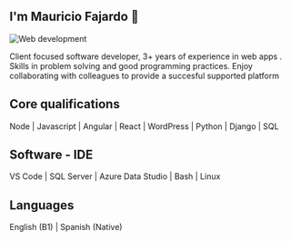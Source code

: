 ## I'm Mauricio Fajardo 👋

![Web development](https://res.cloudinary.com/ddlaqktiy/image/upload/v1614812852/domenico-loia-EhTcC9sYXsw-unsplash_uub7jr.jpg)

Client focused software developer, 3+ years of experience in web apps . Skills  in problem solving and good programming practices. Enjoy collaborating with colleagues to provide a succesful supported platform 

## Core qualifications

Node | Javascript | Angular | React | WordPress | Python | Django | SQL 

## Software - IDE

VS Code | SQL Server | Azure Data Studio | Bash | Linux

## Languages

English (B1) | Spanish (Native)

